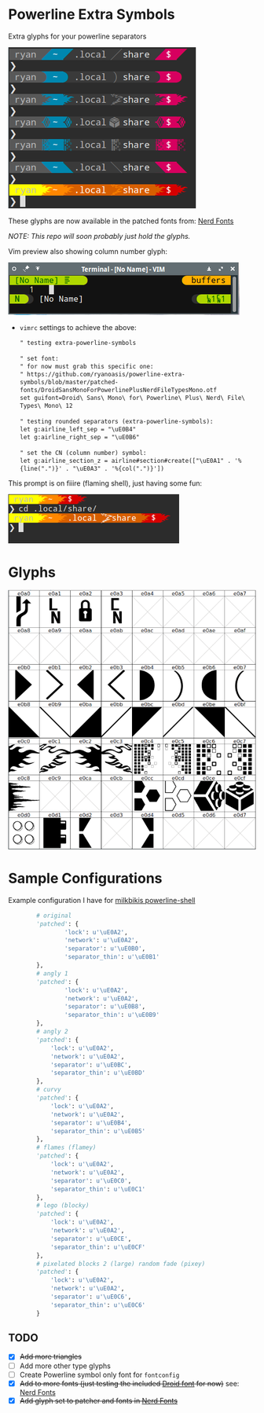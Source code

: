 # Powerline Extra Symbols

Extra glyphs for your powerline separators

![preview](preview.png)

These glyphs are now available in the patched fonts from: [Nerd Fonts](https://github.com/ryanoasis/nerd-fonts)

_NOTE: This repo will soon probably just hold the glyphs._

Vim preview also showing column number glyph:

![preview](preview-3.png)

* `vimrc` settings to achieve the above:
  ```vim
  " testing extra-powerline-symbols

  " set font:
  " for now must grab this specific one:
  " https://github.com/ryanoasis/powerline-extra-symbols/blob/master/patched-fonts/DroidSansMonoForPowerlinePlusNerdFileTypesMono.otf
  set guifont=Droid\ Sans\ Mono\ for\ Powerline\ Plus\ Nerd\ File\ Types\ Mono\ 12

  " testing rounded separators (extra-powerline-symbols):
  let g:airline_left_sep = "\uE0B4"
  let g:airline_right_sep = "\uE0B6"

  " set the CN (column number) symbol:
  let g:airline_section_z = airline#section#create(["\uE0A1" . '%{line(".")}' . "\uE0A3" . '%{col(".")}'])
  ```

This prompt is on fiiire (flaming shell), just having some fun:

![preview](preview-4.png)

# Glyphs

![font forge](fontforge.png)

# Sample Configurations

Example configuration I have for [milkbikis powerline-shell](https://github.com/milkbikis/powerline-shell)

```py
        # original
        'patched': {
                'lock': u'\uE0A2',
                'network': u'\uE0A2',
                'separator': u'\uE0B0',
                'separator_thin': u'\uE0B1'
        },
        # angly 1
        'patched': {
                'lock': u'\uE0A2',
                'network': u'\uE0A2',
                'separator': u'\uE0B8',
                'separator_thin': u'\uE0B9'
        },
        # angly 2
        'patched': {
        	'lock': u'\uE0A2',
        	'network': u'\uE0A2',
        	'separator': u'\uE0BC',
        	'separator_thin': u'\uE0BD'
        },
        # curvy
        'patched': {
        	'lock': u'\uE0A2',
        	'network': u'\uE0A2',
        	'separator': u'\uE0B4',
        	'separator_thin': u'\uE0B5'
        },
        # flames (flamey)
        'patched': {
        	'lock': u'\uE0A2',
        	'network': u'\uE0A2',
        	'separator': u'\uE0C0',
        	'separator_thin': u'\uE0C1'
        },
        # lego (blocky)
        'patched': {
        	'lock': u'\uE0A2',
        	'network': u'\uE0A2',
        	'separator': u'\uE0CE',
        	'separator_thin': u'\uE0CF'
        },
        # pixelated blocks 2 (large) random fade (pixey)
        'patched': {
        	'lock': u'\uE0A2',
        	'network': u'\uE0A2',
        	'separator': u'\uE0C6',
        	'separator_thin': u'\uE0C6'
        }
```

## TODO

* [X] ~~Add more triangles~~
* [ ] Add more other type glyphs
* [ ] Create Powerline symbol only font for `fontconfig`
* [X] ~~Add to more fonts (just testing the included [Droid font](/patched-fonts) for now)~~ see: [Nerd Fonts](https://github.com/ryanoasis/nerd-fonts)
* [X] ~~Add glyph set to patcher and fonts in [Nerd Fonts](https://github.com/ryanoasis/nerd-fonts)~~
